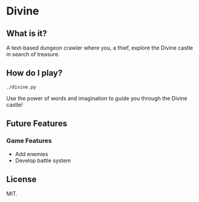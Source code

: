 # Divine #

## What is it? ##
A text-based dungeon crawler where you, a thief, explore the Divine
castle in search of treasure.

## How do I play? ##
`./divine.py`

Use the power of words and imagination to guide you through the Divine castle!

## Future Features ##

### Game Features ###
* Add enemies
* Develop battle system

## License ##
MIT.
